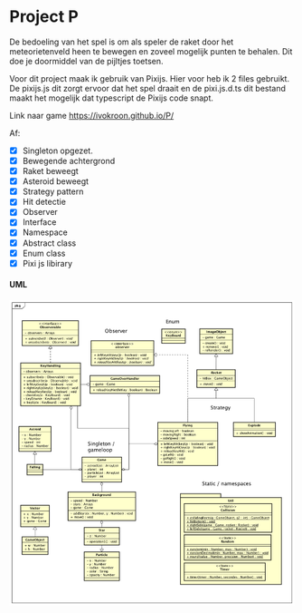 # Project P

De bedoeling van het spel is om als speler de raket door het meteorietenveld heen te bewegen en zoveel mogelijk punten te behalen.
Dit doe je doormiddel van de pijltjes toetsen.

Voor dit project maak ik gebruik van Pixijs. Hier voor heb ik 2 files gebruikt.
De pixijs.js dit zorgt ervoor dat het spel draait en de pixi.js.d.ts 
dit bestand maakt het mogelijk dat typescript de Pixijs code snapt.

Link naar game https://ivokroon.github.io/P/

Af:
- [x] Singleton opgezet.
- [x] Bewegende achtergrond
- [x] Raket beweegt
- [x] Asteroid beweegt
- [x] Strategy pattern
- [x] Hit detectie
- [x] Observer
- [x] Interface
- [x] Namespace
- [x] Abstract class
- [x] Enum class
- [x] Pixi js libirary

#### UML

![UML](https://raw.githubusercontent.com/IvoKroon/P/master/diagram.png)
